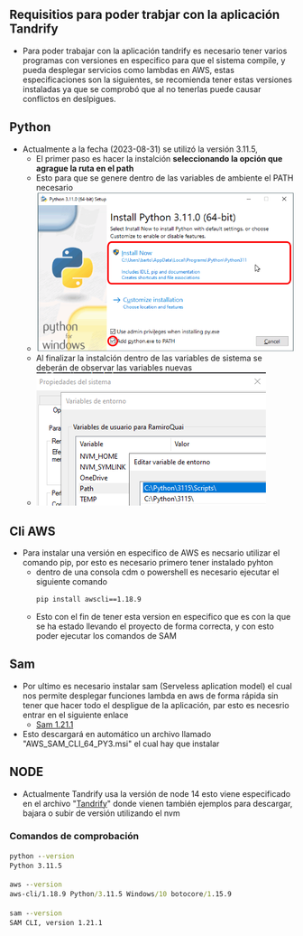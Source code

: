 ## Requisitios para poder trabjar con la aplicación Tandrify
- Para poder trabajar con la aplicación tandrify es necesario tener varios programas con versiones en especifico para que el sistema compile, y pueda desplegar servicios como lambdas en AWS, estas especificaciones son la siguientes, se recomienda tener estas versiones instaladas ya que se comprobó que al no tenerlas puede causar conflictos en deslpigues.

## Python 
- Actualmente a la fecha (2023-08-31) se utilizó la versión 3.11.5,
  - El primer paso es hacer la instalción **seleccionando la opción que agrague la ruta en el path**
  - Esto para que se genere dentro de las variables de ambiente el PATH necesario
  - ![Sin imagen](0.Assests\InstallPython.png)
  - Al finalizar la instalción dentro de las variables de sistema se deberán de observar las variables nuevas
  - ![Sin imagen](0.Assests\PatPython.png)

## Cli AWS
- Para instalar una versión en especifico de AWS es necsario utilizar el comando pip, por esto es necesario primero tener instalado pyhton
  - dentro de una consola cdm o powershell es necesario ejecutar el siguiente comando
    ```cmd
    pip install awscli==1.18.9
  - Esto con el fin de tener esta version en especifico que es con la que se ha estado llevando el proyecto de forma correcta, y con esto poder ejecutar los comandos de SAM

## Sam
- Por ultimo es necesario instalar sam (Serveless aplication model) el cual nos permite desplegar funciones lambda en aws de forma rápida sin tener que hacer todo el despligue de la aplicación, par esto es necesrio entrar en el siguiente enlace
  - [Sam 1.21.1](https://github.com/aws/aws-sam-cli/releases/download/v1.21.1/AWS_SAM_CLI_64_PY3.msi)
- Esto descargará en automático un archivo llamado "AWS_SAM_CLI_64_PY3.msi" el cual hay que instalar 

## NODE
- Actualmente Tandrify usa la versión de node 14 esto viene especificado en el archivo "[Tandrify](03.Tandrify.md)" donde vienen también ejemplos para descargar, bajara o subir de versión utilizando el nvm

### Comandos de comprobación
```cmd
python --version
Python 3.11.5

aws --version
aws-cli/1.18.9 Python/3.11.5 Windows/10 botocore/1.15.9

sam --version
SAM CLI, version 1.21.1

